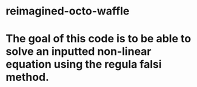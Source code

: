 # reimagined-octo-waffle

# The goal of this code is to be able to solve an inputted non-linear equation using the regula falsi method.
